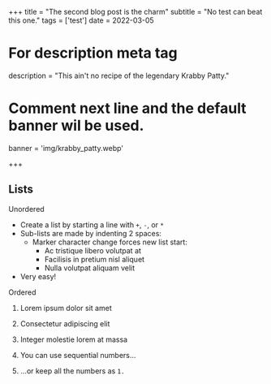 +++
title = "The second blog post is the charm"
subtitle = "No test can beat this one."
tags = ['test']
date = 2022-03-05

# For description meta tag
description = "This ain't no recipe of the legendary Krabby Patty."

# Comment next line and the default banner wil be used.
banner = 'img/krabby_patty.webp'

+++

## Lists

Unordered

+ Create a list by starting a line with `+`, `-`, or `*`
+ Sub-lists are made by indenting 2 spaces:
  - Marker character change forces new list start:
    * Ac tristique libero volutpat at
    + Facilisis in pretium nisl aliquet
    - Nulla volutpat aliquam velit
+ Very easy!

Ordered

1. Lorem ipsum dolor sit amet
2. Consectetur adipiscing elit
3. Integer molestie lorem at massa


1. You can use sequential numbers...
1. ...or keep all the numbers as `1.`
